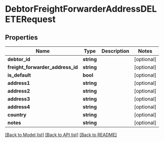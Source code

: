 # DebtorFreightForwarderAddressDELETERequest

## Properties
Name | Type | Description | Notes
------------ | ------------- | ------------- | -------------
**debtor_id** | **string** |  | [optional] 
**freight_forwarder_address_id** | **string** |  | [optional] 
**is_default** | **bool** |  | [optional] 
**address1** | **string** |  | [optional] 
**address2** | **string** |  | [optional] 
**address3** | **string** |  | [optional] 
**address4** | **string** |  | [optional] 
**country** | **string** |  | [optional] 
**notes** | **string** |  | [optional] 

[[Back to Model list]](../README.md#documentation-for-models) [[Back to API list]](../README.md#documentation-for-api-endpoints) [[Back to README]](../README.md)


